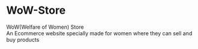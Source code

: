 # WoW-Store
WoW(Welfare of Women) Store<br/>
An Ecommerce website specially made for women where they can sell and buy products
